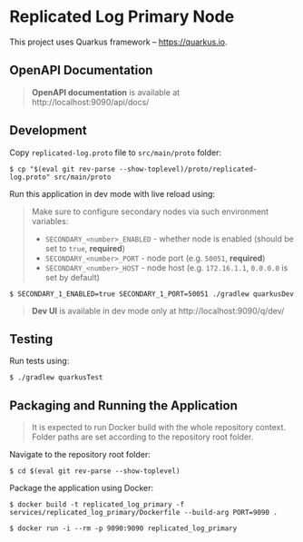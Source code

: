 # Replicated Log Primary Node

This project uses Quarkus framework – https://quarkus.io.

## OpenAPI Documentation

> **OpenAPI documentation** is available at http://localhost:9090/api/docs/

## Development

Copy `replicated-log.proto` file to `src/main/proto` folder:

```shell script
$ cp "$(eval git rev-parse --show-toplevel)/proto/replicated-log.proto" src/main/proto
```

Run this application in dev mode with live reload using:

> Make sure to configure secondary nodes via such environment variables:
> - `SECONDARY_<number>_ENABLED` - whether node is enabled (should be set to `true`, **required**)
> - `SECONDARY_<number>_PORT` - node port (e.g. `50051`, **required**)
> - `SECONDARY_<number>_HOST` - node host (e.g. `172.16.1.1`, `0.0.0.0` is set by default)

```shell script
$ SECONDARY_1_ENABLED=true SECONDARY_1_PORT=50051 ./gradlew quarkusDev
```

> **Dev UI** is available in dev mode only at http://localhost:9090/q/dev/

## Testing

Run tests using:

```shell script
$ ./gradlew quarkusTest
```

## Packaging and Running the Application

> It is expected to run Docker build with the whole repository context.
> Folder paths are set according to the repository root folder.

Navigate to the repository root folder:

```shell script
$ cd $(eval git rev-parse --show-toplevel)
```

Package the application using Docker:

```shell script
$ docker build -t replicated_log_primary -f services/replicated_log_primary/Dockerfile --build-arg PORT=9090 .
```

```shell script
$ docker run -i --rm -p 9090:9090 replicated_log_primary
```
